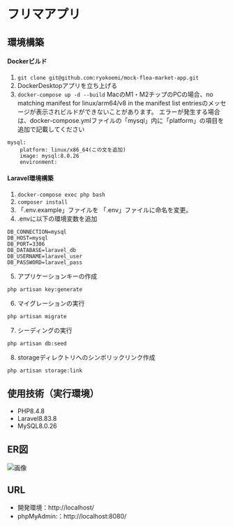 # フリマアプリ
## 環境構築
#### Dockerビルド
1. ```git clone git@github.com:ryokoemi/mock-flea-market-app.git```
2. DockerDesktopアプリを立ち上げる
3. ```docker-compose up -d --build```
MacのM1・M2チップのPCの場合、no matching manifest for linux/arm64/v8 in the manifest list entriesのメッセージが表示されビルドができないことがあります。 エラーが発生する場合は、docker-compose.ymlファイルの「mysql」内に「platform」の項目を追加で記載してください
```
mysql:
    platform: linux/x86_64(この文を追加)
    image: mysql:8.0.26
    environment:
```
#### Laravel環境構築
1. ```docker-compose exec php bash```
2. ```composer install```
3. 「.env.example」ファイルを 「.env」ファイルに命名を変更。
4. .envに以下の環境変数を追加
```
DB_CONNECTION=mysql
DB_HOST=mysql
DB_PORT=3306
DB_DATABASE=laravel_db
DB_USERNAME=laravel_user
DB_PASSWORD=laravel_pass
```
5. アプリケーションキーの作成
```
php artisan key:generate
```
6. マイグレーションの実行
```
php artisan migrate
```
7. シーディングの実行
```
php artisan db:seed
```
8. storageディレクトリへのシンボリックリンク作成
```
php artisan storage:link
```
## 使用技術（実行環境）
- PHP8.4.8
- Laravel8.83.8
- MySQL8.0.26

## ER図
![画像](https://coachtech-lms-bucket.s3.ap-northeast-1.amazonaws.com/question/20251016172414_%E3%82%B9%E3%82%AF%E3%83%AA%E3%83%BC%E3%83%B3%E3%82%B7%E3%83%A7%E3%83%83%E3%83%88+2025-10-16%2016.29.54.png)
## URL
- 開発環境：http://localhost/
- phpMyAdmin:：http://localhost:8080/


